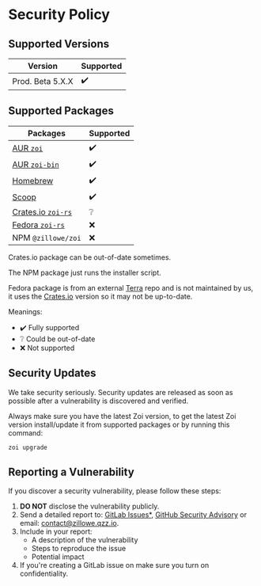 # Security Policy

## Supported Versions

| Version          | Supported |
| ---------------- | --------- |
| Prod. Beta 5.X.X | ✔️        |

## Supported Packages

| Packages                                                                                  | Supported |
| ----------------------------------------------------------------------------------------- | --------- |
| [AUR `zoi`](https://aur.archlinux.org/packages/zoi)                                       | ✔️        |
| [AUR `zoi-bin`](https://aur.archlinux.org/packages/zoi-bin)                               | ✔️        |
| [Homebrew](https://github.com/Zillowe/homebrew-tap)                                       | ✔️        |
| [Scoop](https://github.com/Zillowe/scoop)                                                 | ✔️        |
| [Crates.io `zoi-rs`](https://crates.io/crates/zoi-rs)                                     | ❔        |
| [Fedora `zoi-rs`](https://github.com/terrapkg/packages/tree/frawhide/anda/langs/rust/zoi) | ❌        |
| NPM `@zillowe/zoi`                                                                        | ❌        |

Crates.io package can be out-of-date sometimes.

The NPM package just runs the installer script.

Fedora package is from an external [Terra](https://terra.fyralabs.com/) repo and is not maintained by us, it uses the [Crates.io](./README.md#cratesio) version so it may not be up-to-date.

Meanings:

- ✔️ Fully supported
- ❔ Could be out-of-date
- ❌ Not supported

## Security Updates

We take security seriously. Security updates are released as soon as possible after a vulnerability is discovered and verified.

Always make sure you have the latest Zoi version, to get the latest Zoi version install/update it from supported packages or by running this command:

```sh
zoi upgrade
```

## Reporting a Vulnerability

If you discover a security vulnerability, please follow these steps:

1. **DO NOT** disclose the vulnerability publicly.
2. Send a detailed report to: [GitLab Issues\*](https://gitlab.com/Zillowe/Zillwen/Zusty/Zoi/-/issues/new), [GitHub Security Advisory](https://github.com/Zillowe/Zoi/security/advisories/new) or email: [contact@zillowe.qzz.io](mailto:contact@zillowe.qzz.io).
3. Include in your report:
   - A description of the vulnerability
   - Steps to reproduce the issue
   - Potential impact
4. If you're creating a GitLab issue on make sure you turn on confidentiality.
